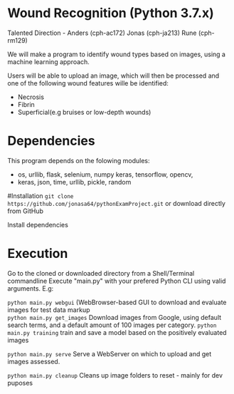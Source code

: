 # Wound Recognition (Python 3.7.x)
Talented Direction - Anders (cph-ac172) Jonas (cph-ja213) Rune (cph-rm129)


We will make a program to identify wound types based on images, using a machine learning approach.

Users will be able to upload an image, which will then be processed and one of the following wound features wille be identified: 

- Necrosis
- Fibrin
- Superficial(e.g bruises or low-depth wounds)

# Dependencies
This program depends on the folowing modules:

- os, urllib, flask, selenium, numpy keras, tensorflow, opencv, 
- keras, json, time, urllib, pickle, random

#Installation
`git clone https://github.com/jonasa64/pythonExamProject.git`
or download directly from GitHub

Install dependencies 

# Execution 

Go to the cloned or downloaded directory from a Shell/Terminal commandline
Execute "main.py" with your prefered Python CLI using valid arguments. E.g:

`python main.py webgui` (WebBrowser-based GUI to download and evaluate images for test data markup   
`python main.py get_images` Download images from Google, using default search terms, and a default amount of 100 images per category.
`python main.py training` train and save a model based on the positively evaluated images

`python main.py serve` Serve a WebServer on which to upload and get images assessed. 

`python main.py cleanup` Cleans up image folders to reset - mainly for dev puposes 

